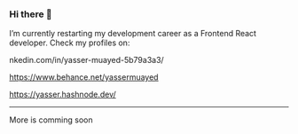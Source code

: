 ### Hi there 👋

  I’m currently restarting my development career as a Frontend React developer. 
  Check my profiles on:
  
  nkedin.com/in/yasser-muayed-5b79a3a3/
  
  https://www.behance.net/yassermuayed
  
  https://yasser.hashnode.dev/
  
  --------------------------------------
  More is comming soon

<!--
**yassermuayed/yassermuayed** is a ✨ _special_ ✨ repository because its `README.md` (this file) appears on your GitHub profile.

Here are some ideas to get you started:

- 🔭 I’m currently working on ...
- 🌱 I’m currently learning ...
- 👯 I’m looking to collaborate on ...
- 🤔 I’m looking for help with ...
- 💬 Ask me about ...
- 📫 How to reach me: ...
- 😄 Pronouns: ...
- ⚡ Fun fact: ...
-->
